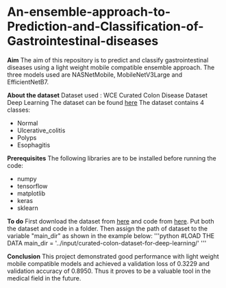# An-ensemble-approach-to-Prediction-and-Classification-of-Gastrointestinal-diseases

**Aim**
The aim of this repository is to predict and classify gastrointestinal diseases using a light weight mobile compatible ensemble approach. The three models used are NASNetMobile, MobileNetV3Large and EfficientNetB7.

**About the dataset**
Dataset used : WCE Curated Colon Disease Dataset Deep Learning
The dataset can be found [here](https://drive.google.com/drive/folders/1BbDhOj90ZrwXQv1zC2atX-fgaTtsGno3?usp=sharing)
The dataset contains 4 classes:
* Normal
* Ulcerative_colitis
* Polyps
* Esophagitis

**Prerequisites**
The following libraries are to be installed before running the code:
* numpy
* tensorflow
* matplotlib
* keras
* sklearn

**To do**
First download the dataset from [here](https://drive.google.com/drive/folders/1BbDhOj90ZrwXQv1zC2atX-fgaTtsGno3?usp=sharing) and code from [here](). Put both the dataset and code in a folder. 
Then assign the path of dataset to the variable "main_dir" as shown in the example below:
'''python
#LOAD THE DATA
main_dir = '../input/curated-colon-dataset-for-deep-learning/'
'''

**Conclusion**
This project demonstrated good performance with light weight mobile compatible models and achieved a validation loss of 0.3229 and validation accuracy of 0.8950. Thus it proves to be a valuable tool in the medical field in the future.

